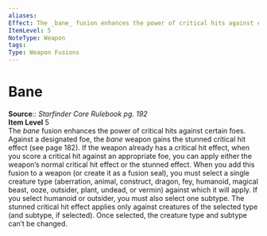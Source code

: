 ```yaml
---
aliases: 
Effect: The _bane_ fusion enhances the power of critical hits against certain foes. Against a designated foe, the _bane_ weapon gains the stunned critical hit effect (see page 182). If the weapon already has a critical hit effect, when you score a critical hit against an appropriate foe, you can apply either the weapon’s normal critical hit effect or the stunned effect. When you add this fusion to a weapon (or create it as a fusion seal), you must select a single creature type (aberration, animal, construct, dragon, fey, humanoid, magical beast, ooze, outsider, plant, undead, or vermin) against which it will apply. If you select humanoid or outsider, you must also select one subtype. The stunned critical hit effect applies only against creatures of the selected type (and subtype, if selected). Once selected, the creature type and subtype can’t be changed.
ItemLevel: 5
NoteType: Weapon
tags: 
Type: Weapon Fusions
---
```


# Bane

**Source**:: _Starfinder Core Rulebook pg. 192_  
**Item Level** 5  
The _bane_ fusion enhances the power of critical hits against certain foes. Against a designated foe, the _bane_ weapon gains the stunned critical hit effect (see page 182). If the weapon already has a critical hit effect, when you score a critical hit against an appropriate foe, you can apply either the weapon’s normal critical hit effect or the stunned effect. When you add this fusion to a weapon (or create it as a fusion seal), you must select a single creature type (aberration, animal, construct, dragon, fey, humanoid, magical beast, ooze, outsider, plant, undead, or vermin) against which it will apply. If you select humanoid or outsider, you must also select one subtype. The stunned critical hit effect applies only against creatures of the selected type (and subtype, if selected). Once selected, the creature type and subtype can’t be changed.
